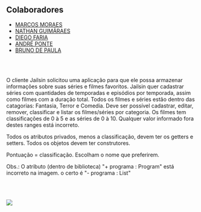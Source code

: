 ## Colaboradores

+ [MARCOS MORAES](https://github.com/marcosmoraesnf)
+ [NATHAN GUIMÃRAES](https://github.com/nathan-guimaraes)
+ [DIEGO FARIA](https://github.com/diegofaria13)
+ [ANDRÉ PONTE](https://github.com/AndrePS2021)
+ [BRUNO DE PAULA](https://github.com/dhauron)

<br>
<br>

O cliente Jailsin solicitou uma aplicação para que ele possa armazenar informações sobre suas séries e filmes favoritos.
Jailsin quer cadastrar séries com quantidades de temporadas e episódios por temporada, assim como filmes com a duração total. Todos os filmes e séries estão dentro das catagorias: Fantasia, Terror e Comedia.
Deve ser possível cadastrar, editar, remover, classificar e listar os filmes/séries por categoria.
Os filmes tem classificações de 0 à 5 e as séries de 0 à 10. Qualquer valor informado fora destes ranges está incorreto.


Todos os atributos privados, menos a classificação, devem ter os getters e setters. Todos os objetos devem ter construtores.


Pontuação = classificação. Escolham o nome que preferirem.


Obs.: 
O atributo (dentro de biblioteca)
"+ programa : Program" está incorreto na imagem.
o certo é
"- programa : List<Program>"

<br>
<br>

[<img src="https://github.com/nathan-guimaraes/Serraflix/blob/main/UML.jpg">](https://github.com/nathan-guimaraes/Serraflix/blob/main/UML.jpg)
